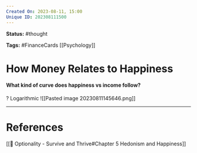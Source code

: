 ```yaml
---
Created On: 2023-08-11, 15:00
Unique ID: 202308111500
---
```

**Status:** #thought 

**Tags:**  #FinanceCards [[Psychology]]

# How Money Relates to Happiness

#### What kind of curve does happiness vs income follow?
?
Logarithmic
![[Pasted image 20230811145646.png]]
<!--SR:!2023-09-01,13,230-->




---
# References
[[📗 Optionality - Survive and Thrive#Chapter 5 Hedonism and Happiness]]